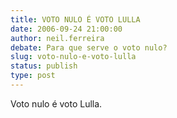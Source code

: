 ```yaml
---
title: VOTO NULO É VOTO LULLA
date: 2006-09-24 21:00:00
author: neil.ferreira
debate: Para que serve o voto nulo?
slug: voto-nulo-e-voto-lulla
status: publish 
type: post
---
```


Voto nulo é voto Lulla.
